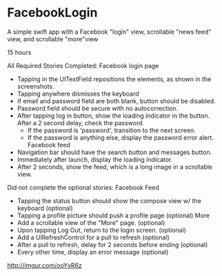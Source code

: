 FacebookLogin
=============

A simple swift app with a Facebook "login" view, scrollable "news feed" view, and scrollable "more"view

15 hours

All Required Stories Completed:
Facebook login page
* Tapping in the UITextField repositions the elements, as shown in the screenshots.
* Tapping anywhere dismisses the keyboard
* If email and password field are both blank, button should be disabled.
* Password field should be secure with no autocorrection.
* After tapping log in button, show the loading indicator in the button. After a 2 second delay, check the password.
  * If the password is 'password', transition to the next screen.
  * If the password is anything else, display the password error alert.
Facebook feed
* Navigation bar should have the search button and messages button.
* Immediately after launch, display the loading indicator.
* After 2 seconds, show the feed, which is a long image in a scrollable view.

Did not complete the optional stories:
Facebook Feed
* Tapping the status button should show the compose view w/ the keyboard (optional)
* Tapping a profile picture should push a profile page (optional)
More
* Add a scrollable view of the "More" page. (optional)
* Upon tapping Log Out, return to the login screen. (optional)
* Add a UIRefreshControl for a pull to refresh (optional)
* After a pull to refresh, delay for 2 seconds before ending (optional)
* Every other time, display an error message (optional)


http://imgur.com/ooYyR6z
